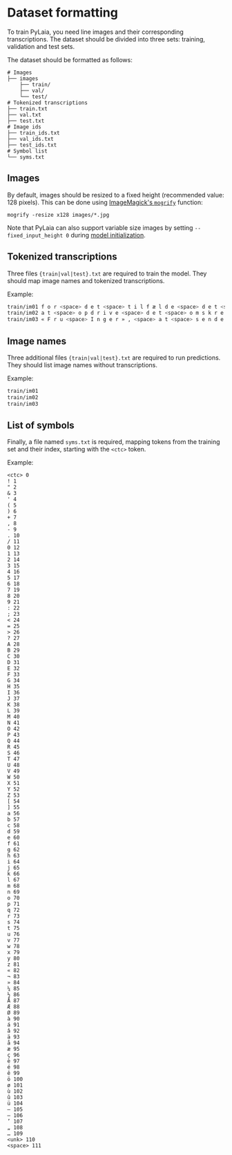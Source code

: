 # Dataset formatting

To train PyLaia, you need line images and their corresponding transcriptions. The dataset should be divided into three sets: training, validation and test sets.

The dataset should be formatted as follows:
```
# Images
├── images
    ├── train/
    ├── val/
    └── test/
# Tokenized transcriptions
├── train.txt
├── val.txt
├── test.txt
# Image ids
├── train_ids.txt
├── val_ids.txt
├── test_ids.txt
# Symbol list
└── syms.txt
```

## Images

By default, images should be resized to a fixed height (recommended value: 128 pixels). This can be done using [ImageMagick's `mogrify`](https://imagemagick.org/script/mogrify.php) function:
```
mogrify -resize x128 images/*.jpg
``````

Note that PyLaia can also support variable size images by setting `--fixed_input_height 0` during [model initialization](../initialization/index.md).

## Tokenized transcriptions

Three files `{train|val|test}.txt` are required to train the model. They should map image names and tokenized transcriptions.

Example:

```sh
train/im01 f o r <space> d e t <space> t i l f æ l d e <space> d e t <space> s k u l d e <space> l y k k e s <space> D i g
train/im02 a t <space> o p d r i v e <space> d e t <space> o m s k r e v n e <space> e x p l : <space> a f
train/im03 « F r u <space> I n g e r » , <space> a t <space> s e n d e <space> m i g <space> s a m m e
```

## Image names

Three additional files `{train|val|test}.txt` are required to run predictions. They should list image names without transcriptions.

Example:

```sh
train/im01
train/im02
train/im03
```

## List of symbols

Finally, a file named `syms.txt` is required, mapping tokens from the training set and their index, starting with the `<ctc>` token. 

Example:

```
<ctc> 0
! 1
" 2
& 3
' 4
( 5
) 6
+ 7
, 8
- 9
. 10
/ 11
0 12
1 13
2 14
3 15
4 16
5 17
6 18
7 19
8 20
9 21
: 22
; 23
< 24
= 25
> 26
? 27
A 28
B 29
C 30
D 31
E 32
F 33
G 34
H 35
I 36
J 37
K 38
L 39
M 40
N 41
O 42
P 43
Q 44
R 45
S 46
T 47
U 48
V 49
W 50
X 51
Y 52
Z 53
[ 54
] 55
a 56
b 57
c 58
d 59
e 60
f 61
g 62
h 63
i 64
j 65
k 66
l 67
m 68
n 69
o 70
p 71
q 72
r 73
s 74
t 75
u 76
v 77
w 78
x 79
y 80
z 81
« 82
¬ 83
» 84
¼ 85
½ 86
Å 87
Æ 88
Ø 89
à 90
á 91
â 92
ä 93
å 94
æ 95
ç 96
è 97
é 98
ê 99
ö 100
ø 101
ù 102
û 103
ü 104
– 105
— 106
’ 107
„ 108
… 109
<unk> 110
<space> 111
```
